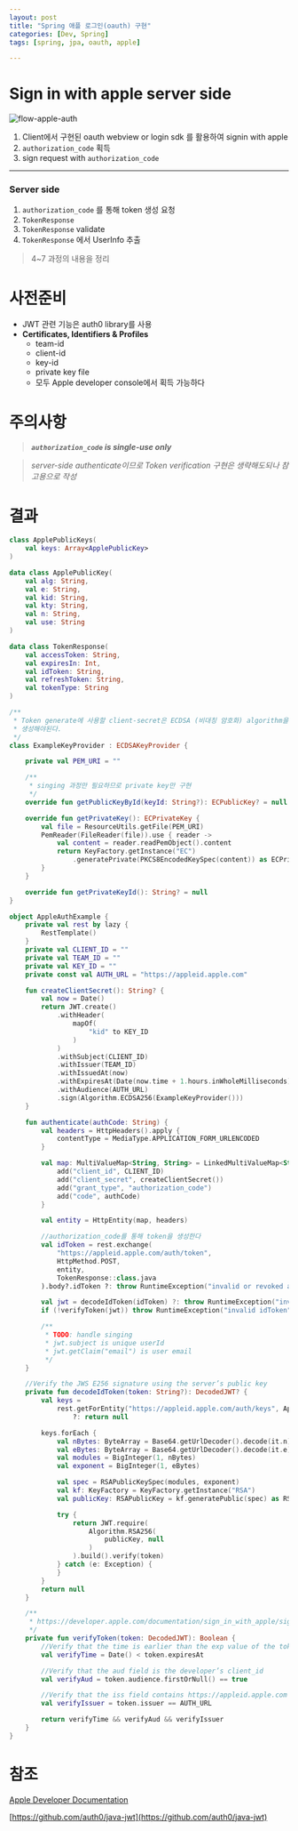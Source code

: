 ```yaml
---
layout: post
title: "Spring 애플 로그인(oauth) 구현"
categories: [Dev, Spring]
tags: [spring, jpa, oauth, apple]

---
```


# Sign in with apple server side

![flow-apple-auth](/assets/img/220729-1-1.png)

1. Client에서 구현된 oauth webview or login sdk 를 활용하여 signin with apple
2. `authorization_code` 획득
3. sign request with `authorization_code`

---

### Server side

1. `authorization_code` 를 통해 token 생성 요청
2. `TokenResponse`
3. `TokenResponse` validate
4. `TokenResponse` 에서 UserInfo 추출

> 4~7 과정의 내용을 정리
>

# 사전준비

- JWT 관련 기능은 auth0 library를 사용
- **Certificates, Identifiers & Profiles**
  - team-id
  - client-id
  - key-id
  - private key file
  - 모두 Apple developer console에서 획득 가능하다

# 주의사항

> ***`authorization_code` is single-use only***
>

> *server-side authenticate이므로 Token verification 구현은 생략해도되나 참고용으로 작성*
>

# 결과

```kotlin
class ApplePublicKeys(
    val keys: Array<ApplePublicKey>
)

data class ApplePublicKey(
    val alg: String,
    val e: String,
    val kid: String,
    val kty: String,
    val n: String,
    val use: String
)

data class TokenResponse(
    val accessToken: String,
    val expiresIn: Int,
    val idToken: String,
    val refreshToken: String,
    val tokenType: String
)

/**
 * Token generate에 사용할 client-secret은 ECDSA (비대칭 암호화) algorithm을 사용하여
 * 생성해야된다.
 */
class ExampleKeyProvider : ECDSAKeyProvider {

    private val PEM_URI = ""

    /**
     * singing 과정만 필요하므로 private key만 구현
     */
    override fun getPublicKeyById(keyId: String?): ECPublicKey? = null

    override fun getPrivateKey(): ECPrivateKey {
        val file = ResourceUtils.getFile(PEM_URI)
        PemReader(FileReader(file)).use { reader ->
            val content = reader.readPemObject().content
            return KeyFactory.getInstance("EC")
                .generatePrivate(PKCS8EncodedKeySpec(content)) as ECPrivateKey
        }
    }

    override fun getPrivateKeyId(): String? = null
}

object AppleAuthExample {
    private val rest by lazy {
        RestTemplate()
    }
    private val CLIENT_ID = ""
    private val TEAM_ID = ""
    private val KEY_ID = ""
    private const val AUTH_URL = "https://appleid.apple.com"

    fun createClientSecret(): String? {
        val now = Date()
        return JWT.create()
            .withHeader(
                mapOf(
                    "kid" to KEY_ID
                )
            )
            .withSubject(CLIENT_ID)
            .withIssuer(TEAM_ID)
            .withIssuedAt(now)
            .withExpiresAt(Date(now.time + 1.hours.inWholeMilliseconds))
            .withAudience(AUTH_URL)
            .sign(Algorithm.ECDSA256(ExampleKeyProvider()))
    }

    fun authenticate(authCode: String) {
        val headers = HttpHeaders().apply {
            contentType = MediaType.APPLICATION_FORM_URLENCODED
        }

        val map: MultiValueMap<String, String> = LinkedMultiValueMap<String, String>().apply {
            add("client_id", CLIENT_ID)
            add("client_secret", createClientSecret())
            add("grant_type", "authorization_code")
            add("code", authCode)
        }

        val entity = HttpEntity(map, headers)

        //authorization_code를 통해 token을 생성한다
        val idToken = rest.exchange(
            "https://appleid.apple.com/auth/token",
            HttpMethod.POST,
            entity,
            TokenResponse::class.java
        ).body?.idToken ?: throw RuntimeException("invalid or revoked authorization_code")

        val jwt = decodeIdToken(idToken) ?: throw RuntimeException("invalid idToken")
        if (!verifyToken(jwt)) throw RuntimeException("invalid idToken")

        /**
         * TODO: handle singing
         * jwt.subject is unique userId
         * jwt.getClaim("email") is user email
         */
    }

    //Verify the JWS E256 signature using the server’s public key
    private fun decodeIdToken(token: String?): DecodedJWT? {
        val keys =
            rest.getForEntity("https://appleid.apple.com/auth/keys", ApplePublicKeys::class.java).body?.keys
                ?: return null

        keys.forEach {
            val nBytes: ByteArray = Base64.getUrlDecoder().decode(it.n)
            val eBytes: ByteArray = Base64.getUrlDecoder().decode(it.e)
            val modules = BigInteger(1, nBytes)
            val exponent = BigInteger(1, eBytes)

            val spec = RSAPublicKeySpec(modules, exponent)
            val kf: KeyFactory = KeyFactory.getInstance("RSA")
            val publicKey: RSAPublicKey = kf.generatePublic(spec) as RSAPublicKey

            try {
                return JWT.require(
                    Algorithm.RSA256(
                        publicKey, null
                    )
                ).build().verify(token)
            } catch (e: Exception) {
            }
        }
        return null
    }

    /**
     * https://developer.apple.com/documentation/sign_in_with_apple/sign_in_with_apple_rest_api/verifying_a_user
     */
    private fun verifyToken(token: DecodedJWT): Boolean {
        //Verify that the time is earlier than the exp value of the token
        val verifyTime = Date() < token.expiresAt

        //Verify that the aud field is the developer’s client_id
        val verifyAud = token.audience.firstOrNull() == true

        //Verify that the iss field contains https://appleid.apple.com
        val verifyIssuer = token.issuer == AUTH_URL

        return verifyTime && verifyAud && verifyIssuer
    }
}
```
# 참조

[Apple Developer Documentation](https://developer.apple.com/documentation/sign_in_with_apple)

[https://github.com/auth0/java-jwt](https://github.com/auth0/java-jwt)

